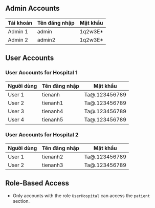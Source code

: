 ## Admin Accounts

| Tài khoản | Tên đăng nhập | Mật khẩu  |
|-----------|---------------|-----------|
| Admin 1   | admin         | 1q2w3E*   |
| Admin 2   | admin2        | 1q2w3E*   |

## User Accounts

### User Accounts for Hospital 1

| Người dùng | Tên đăng nhập | Mật khẩu           |
|------------|---------------|--------------------|
| User 1     | tienanh       | Ta@.123456789      |
| User 2     | tienanh1      | Ta@.123456789      |
| User 3     | tienanh4      | Ta@.123456789      |
| User 4     | tienanh5      | Ta@.123456789      |

### User Accounts for Hospital 2

| Người dùng | Tên đăng nhập | Mật khẩu           |
|------------|---------------|--------------------|
| User 1     | tienanh2      | Ta@.123456789      |
| User 2     | tienanh3      | Ta@.123456789      |

## Role-Based Access

- Only accounts with the role `UserHospital` can access the `patient` section.
